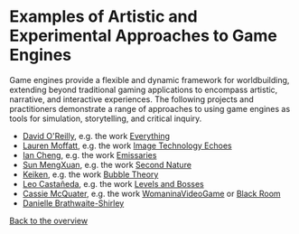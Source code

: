# Examples of Artistic and Experimental Approaches to Game Engines

Game engines provide a flexible and dynamic framework for worldbuilding, extending beyond traditional gaming applications to encompass artistic, narrative, and interactive experiences. The following projects and practitioners demonstrate a range of approaches to using game engines as tools for simulation, storytelling, and critical inquiry.

- [David O'Reilly](https://www.davidoreilly.com/), e.g. the work [Everything](https://store.steampowered.com/app/582270/Everything/)
- [Lauren Moffatt](https://deptique.net/Works), e.g. the work [Image Technology Echoes](https://deptique.net/Image-Technology-Echoes)
- [Ian Cheng](https://iancheng.com/), e.g. the work [Emissaries](https://iancheng.com/emissaries)
- [Sun MengXuan](https://sunmengxuan.cc/), e.g. the work [Second Nature](https://sunmengxuan.cc/sn)
- [Keiken](https://keiken.cloud), e.g. the work [Bubble Theory](https://keiken.cloud/work/bubble-theory/)
- [Leo Castañeda](http://www.leonardocastaneda.com), e.g. the work [Levels and Bosses](http://www.leonardocastaneda.com/video-games.html)
- [Cassie McQuater](http://www.cassiemcquater.com/), e.g. the work [WomaninaVideoGame](http://www.cassiemcquater.com/womaninavideogame.html) or [Black Room](http://www.cassiemcquater.com/blackroom.html)
- [Danielle Brathwaite-Shirley](https://www.daniellebrathwaiteshirley.com)

[Back to the overview](readme.md)